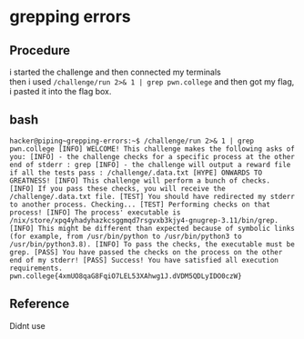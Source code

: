 # grepping errors

## Procedure
i started the challenge and then connected my terminals<br>
then i used `/challenge/run 2>& 1 | grep pwn.college` and then got my flag,
i pasted it into the flag box.

## bash
`hacker@piping~grepping-errors:~$ /challenge/run 2>& 1 | grep pwn.college
[INFO] WELCOME! This challenge makes the following asks of you:
[INFO] - the challenge checks for a specific process at the other end of stderr : grep
[INFO] - the challenge will output a reward file if all the tests pass : /challenge/.data.txt
[HYPE] ONWARDS TO GREATNESS!
[INFO] This challenge will perform a bunch of checks.
[INFO] If you pass these checks, you will receive the /challenge/.data.txt file.
[TEST] You should have redirected my stderr to another process. Checking...
[TEST] Performing checks on that process!
[INFO] The process' executable is /nix/store/xpq4yhadyhazkcsggmqd7rsgvxb3kjy4-gnugrep-3.11/bin/grep.
[INFO] This might be different than expected because of symbolic links (for example, from /usr/bin/python to /usr/bin/python3 to /usr/bin/python3.8).
[INFO] To pass the checks, the executable must be grep.
[PASS] You have passed the checks on the process on the other end of my stderr!
[PASS] Success! You have satisfied all execution requirements.
pwn.college{4xmUO8qaG8FqiO7LEL53XAhwg1J.dVDM5QDLyIDO0czW}`

## Reference
Didnt use
